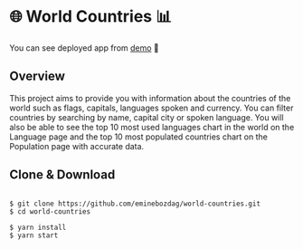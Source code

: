 # 🌐 World Countries 📊

You can see deployed app from <a href="https://world-countries-2n4mi1hlp-eminebozdag.vercel.app">demo</a> 🔗

## Overview

This project aims to provide you with information about the countries of the world such as flags, capitals, languages spoken and currency. You can filter countries by searching by name, capital city or spoken language. You will also be able to see the top 10 most used languages chart in the world on the Language page and the top 10 most populated countries chart on the Population page with accurate data.

## Clone & Download

<pre>
<code>
$ git clone https://github.com/eminebozdag/world-countries.git
$ cd world-countries

$ yarn install
$ yarn start
</code>
</pre>
